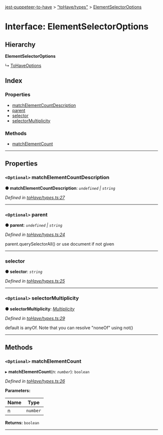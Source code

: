 [jest-puppeteer-to-have](../README.md) > ["toHave/types"](../modules/_tohave_types_.md) > [ElementSelectorOptions](../interfaces/_tohave_types_.elementselectoroptions.md)

# Interface: ElementSelectorOptions

## Hierarchy

**ElementSelectorOptions**

↳  [ToHaveOptions](_tohave_types_.tohaveoptions.md)

## Index

### Properties

* [matchElementCountDescription](_tohave_types_.elementselectoroptions.md#matchelementcountdescription)
* [parent](_tohave_types_.elementselectoroptions.md#parent)
* [selector](_tohave_types_.elementselectoroptions.md#selector)
* [selectorMultiplicity](_tohave_types_.elementselectoroptions.md#selectormultiplicity)

### Methods

* [matchElementCount](_tohave_types_.elementselectoroptions.md#matchelementcount)

---

## Properties

<a id="matchelementcountdescription"></a>

### `<Optional>` matchElementCountDescription

**● matchElementCountDescription**: *`undefined` \| `string`*

*Defined in [toHave/types.ts:27](https://github.com/cancerberoSgx/jest-puppeteer-to-have/blob/1fa80ea/src/toHave/types.ts#L27)*

___
<a id="parent"></a>

### `<Optional>` parent

**● parent**: *`undefined` \| `string`*

*Defined in [toHave/types.ts:24](https://github.com/cancerberoSgx/jest-puppeteer-to-have/blob/1fa80ea/src/toHave/types.ts#L24)*

parent.querySelectorAll() or use document if not given

___
<a id="selector"></a>

###  selector

**● selector**: *`string`*

*Defined in [toHave/types.ts:25](https://github.com/cancerberoSgx/jest-puppeteer-to-have/blob/1fa80ea/src/toHave/types.ts#L25)*

___
<a id="selectormultiplicity"></a>

### `<Optional>` selectorMultiplicity

**● selectorMultiplicity**: *[Multiplicity](../modules/_tohave_types_.md#multiplicity)*

*Defined in [toHave/types.ts:29](https://github.com/cancerberoSgx/jest-puppeteer-to-have/blob/1fa80ea/src/toHave/types.ts#L29)*

default is anyOf. Note that you can resolve "noneOf" using not()

___

## Methods

<a id="matchelementcount"></a>

### `<Optional>` matchElementCount

▸ **matchElementCount**(n: *`number`*): `boolean`

*Defined in [toHave/types.ts:26](https://github.com/cancerberoSgx/jest-puppeteer-to-have/blob/1fa80ea/src/toHave/types.ts#L26)*

**Parameters:**

| Name | Type |
| ------ | ------ |
| n | `number` |

**Returns:** `boolean`

___

